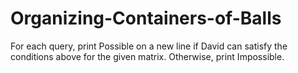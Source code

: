 # Organizing-Containers-of-Balls
For each query, print Possible on a new line if David can satisfy the conditions above for the given matrix. Otherwise, print Impossible.
